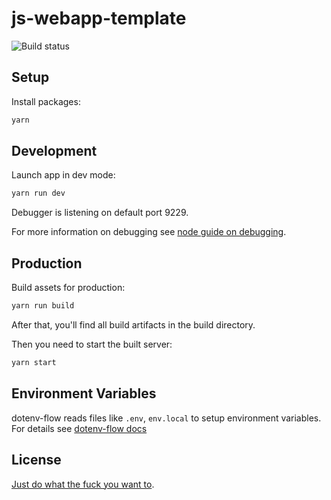# js-webapp-template

![Build status](https://github.com/faergeek/js-webapp-template/actions/workflows/main.yml/badge.svg)

## Setup

Install packages:

```sh
yarn
```

## Development

Launch app in dev mode:

```sh
yarn run dev
```

Debugger is listening on default port 9229.

For more information on debugging see [node guide on
debugging](https://nodejs.org/en/docs/inspector/).

## Production

Build assets for production:

```sh
yarn run build
```

After that, you'll find all build artifacts in the build directory.

Then you need to start the built server:

```sh
yarn start
```

## Environment Variables

dotenv-flow reads files like `.env`, `env.local` to setup environment
variables. For details see [dotenv-flow
docs](https://github.com/kerimdzhanov/dotenv-flow)

## License

[Just do what the fuck you want to](COPYING).
